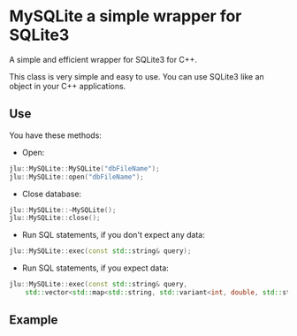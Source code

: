 # MySQLite a simple wrapper for SQLite3

A simple and efficient wrapper for SQLite3 for C++.

This class is very simple and easy to use. You can use SQLite3 like an object in your C++ applications.

## Use

You have these methods:

- Open:

```cpp
jlu::MySQLite::MySQLite("dbFileName");
jlu::MySQLite::open("dbFileName");
```

- Close database:

```cpp
jlu::MySQLite::~MySQLite();
jlu::MySQLite::close();
```

- Run SQL statements, if you don't expect any data:

```cpp
jlu::MySQLite::exec(const std::string& query);
```

- Run SQL statements, if you expect data:

```cpp
jlu::MySQLite::exec(const std::string& query, 
	std::vector<std::map<std::string, std::variant<int, double, std::string, std::vector<uint8_t>>>>& results);
```

## Example


